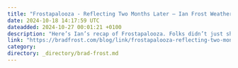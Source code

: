 ```yaml
---
title: "Frostapalooza - Reflecting Two Months Later – Ian Frost Weather"
date: 2024-10-18 14:17:59 UTC
dateadded: 2024-10-27 00:01:21 +0100
description: "Here’s Ian’s recap of Frostapalooza. Folks didn’t just show up, but everyone was so kind and encouraging. It was never about them, it was about the show and how we could make it as fantastic as possible. The guitarists were […]"
link: "https://bradfrost.com/blog/link/frostapalooza-reflecting-two-months-later-ian-frost-weather/"
category:
directory: _directory/brad-frost.md
---
```

